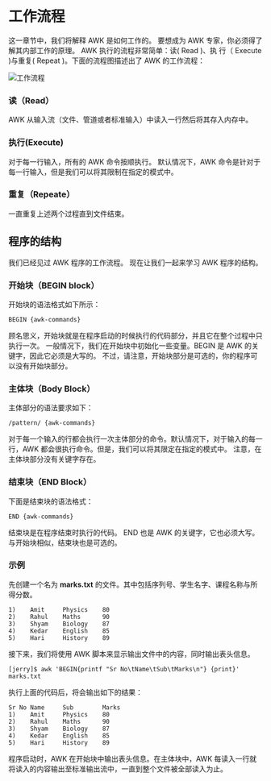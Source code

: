 # 工作流程

这一章节中，我们将解释 AWK 是如何工作的。 要想成为 AWK 专家，你必须得了解其内部工作的原理。 AWK 执行的流程非常简单：读( Read )、执 行（ Execute )与重复( Repeat )。下面的流程图描述出了 AWK 的工作流程：

![工作流程][0]

### 读（Read）

AWK 从输入流（文件、管道或者标准输入）中读入一行然后将其存入内存中。

### 执行(Execute)

对于每一行输入，所有的 AWK 命令按顺执行。 默认情况下，AWK 命令是针对于每一行输入，但是我们可以将其限制在指定的模式中。

### 重复（Repeate）

一直重复上述两个过程直到文件结束。 

## 程序的结构

我们已经见过 AWK 程序的工作流程。 现在让我们一起来学习 AWK 程序的结构。

### 开始块（BEGIN block）

开始块的语法格式如下所示： 

    BEGIN {awk-commands}

顾名思义，开始块就是在程序启动的时候执行的代码部分，并且它在整个过程中只执行一次。 一般情况下，我们在开始块中初始化一些变量。BEGIN 是 AWK 的关键字，因此它必须是大写的。 不过，请注意，开始块部分是可选的，你的程序可以没有开始块部分。 

### 主体块（Body Block）

主体部分的语法要求如下： 

    /pattern/ {awk-commands}

对于每一个输入的行都会执行一次主体部分的命令。默认情况下，对于输入的每一行，AWK 都会很执行命令。但是，我们可以将其限定在指定的模式中。 注意，在主体块部分没有关键字存在。 

### 结束块（END Block）

下面是结束块的语法格式： 

    END {awk-commands}

结束块是在程序结束时执行的代码。 END 也是 AWK 的关键字，它也必须大写。 与开始块相似，结束块也是可选的。

### 示例

先创建一个名为 **marks.txt** 的文件。其中包括序列号、学生名字、课程名称与所得分数。 

    1)    Amit     Physics    80
    2)    Rahul    Maths      90
    3)    Shyam    Biology    87
    4)    Kedar    English    85
    5)    Hari     History    89

接下来，我们将使用 AWK 脚本来显示输出文件中的内容，同时输出表头信息。 

    [jerry]$ awk 'BEGIN{printf "Sr No\tName\tSub\tMarks\n"} {print}' marks.txt

执行上面的代码后，将会输出如下的结果： 

    Sr No Name     Sub        Marks
    1)    Amit     Physics    80
    2)    Rahul    Maths      90
    3)    Shyam    Biology    87
    4)    Kedar    English    85
    5)    Hari     History    89

程序启动时，AWK 在开始块中输出表头信息。在主体块中，AWK 每读入一行就将读入的内容输出至标准输出流中，一直到整个文件被全部读入为止。

[0]: http://img.ctolib.com/uploadImg/20161110/20161110223808_526.jpg